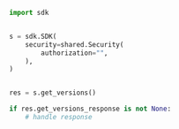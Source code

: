 <!-- Start SDK Example Usage -->
```python
import sdk


s = sdk.SDK(
    security=shared.Security(
        authorization="",
    ),
)


res = s.get_versions()

if res.get_versions_response is not None:
    # handle response
```
<!-- End SDK Example Usage -->